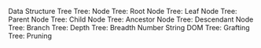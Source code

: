 Data Structure
Tree
Tree: Node
Tree: Root Node
Tree: Leaf Node
Tree: Parent Node
Tree: Child Node
Tree: Ancestor Node
Tree: Descendant Node
Tree: Branch
Tree: Depth
Tree: Breadth
Number
String
DOM
Tree: Grafting
Tree: Pruning

